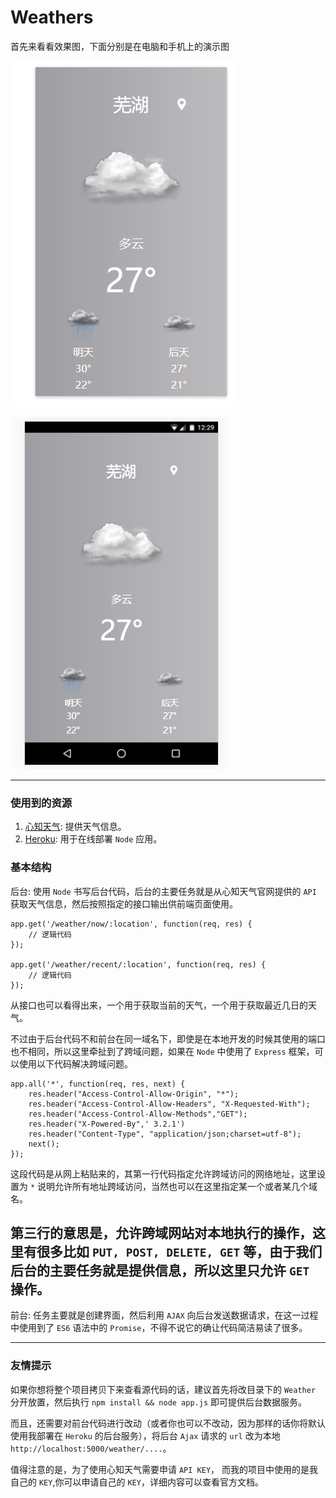 # Weathers

首先来看看效果图，下面分别是在电脑和手机上的演示图

![image](https://github.com/hwaphon/Weather/blob/master/windows_disply.png)

![image](https://github.com/hwaphon/Weather/blob/master/phone_display.png)

---

### 使用到的资源

1. [心知天气](https://www.seniverse.com/): 提供天气信息。
2. [Heroku](http://heroku.com/): 用于在线部署 `Node` 应用。

### 基本结构

后台: 使用 `Node` 书写后台代码，后台的主要任务就是从心知天气官网提供的 `API` 获取天气信息，然后按照指定的接口输出供前端页面使用。

	app.get('/weather/now/:location', function(req, res) {
		// 逻辑代码
	});

	app.get('/weather/recent/:location', function(req, res) {
		// 逻辑代码
	});

从接口也可以看得出来，一个用于获取当前的天气，一个用于获取最近几日的天气。

不过由于后台代码不和前台在同一域名下，即使是在本地开发的时候其使用的端口也不相同，所以这里牵扯到了跨域问题，如果在 `Node` 中使用了 `Express` 框架，可以使用以下代码解决跨域问题。

	app.all('*', function(req, res, next) {
	    res.header("Access-Control-Allow-Origin", "*");
	    res.header("Access-Control-Allow-Headers", "X-Requested-With");
	    res.header("Access-Control-Allow-Methods","GET");
	    res.header("X-Powered-By",' 3.2.1')
	    res.header("Content-Type", "application/json;charset=utf-8");
	    next();
	});

这段代码是从网上粘贴来的，其第一行代码指定允许跨域访问的网络地址，这里设置为 `*` 说明允许所有地址跨域访问，当然也可以在这里指定某一个或者某几个域名。

第三行的意思是，允许跨域网站对本地执行的操作，这里有很多比如 `PUT, POST, DELETE, GET` 等，由于我们后台的主要任务就是提供信息，所以这里只允许 `GET` 操作。
---

前台: 任务主要就是创建界面，然后利用 `AJAX` 向后台发送数据请求，在这一过程中使用到了 `ES6` 语法中的 `Promise`，不得不说它的确让代码简洁易读了很多。

---

### 友情提示

如果你想将整个项目拷贝下来查看源代码的话，建议首先将改目录下的 `Weather` 分开放置，然后执行 `npm install && node app.js` 即可提供后台数据服务。

而且，还需要对前台代码进行改动（或者你也可以不改动，因为那样的话你将默认使用我部署在 `Heroku` 的后台服务），将后台 `Ajax` 请求的 `url` 改为本地 `http://localhost:5000/weather/....`。

值得注意的是，为了使用心知天气需要申请 `API KEY`， 而我的项目中使用的是我自己的 `KEY`,你可以申请自己的 `KEY`，详细内容可以查看官方文档。
